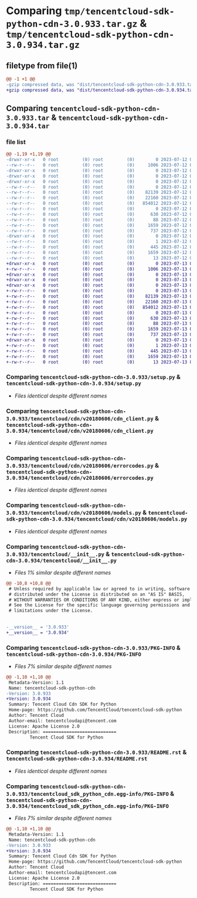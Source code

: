 # Comparing `tmp/tencentcloud-sdk-python-cdn-3.0.933.tar.gz` & `tmp/tencentcloud-sdk-python-cdn-3.0.934.tar.gz`

## filetype from file(1)

```diff
@@ -1 +1 @@
-gzip compressed data, was "dist/tencentcloud-sdk-python-cdn-3.0.933.tar", last modified: Wed Jul 12 00:21:50 2023, max compression
+gzip compressed data, was "dist/tencentcloud-sdk-python-cdn-3.0.934.tar", last modified: Thu Jul 13 00:17:27 2023, max compression
```

## Comparing `tencentcloud-sdk-python-cdn-3.0.933.tar` & `tencentcloud-sdk-python-cdn-3.0.934.tar`

### file list

```diff
@@ -1,19 +1,19 @@
-drwxr-xr-x   0 root         (0) root         (0)        0 2023-07-12 00:21:50.000000 tencentcloud-sdk-python-cdn-3.0.933/
--rw-r--r--   0 root         (0) root         (0)     1006 2023-07-12 00:21:50.000000 tencentcloud-sdk-python-cdn-3.0.933/setup.py
-drwxr-xr-x   0 root         (0) root         (0)        0 2023-07-12 00:21:50.000000 tencentcloud-sdk-python-cdn-3.0.933/tencentcloud/
-drwxr-xr-x   0 root         (0) root         (0)        0 2023-07-12 00:21:50.000000 tencentcloud-sdk-python-cdn-3.0.933/tencentcloud/cdn/
-drwxr-xr-x   0 root         (0) root         (0)        0 2023-07-12 00:21:50.000000 tencentcloud-sdk-python-cdn-3.0.933/tencentcloud/cdn/v20180606/
--rw-r--r--   0 root         (0) root         (0)        0 2023-07-12 00:21:50.000000 tencentcloud-sdk-python-cdn-3.0.933/tencentcloud/cdn/v20180606/__init__.py
--rw-r--r--   0 root         (0) root         (0)    82139 2023-07-12 00:21:50.000000 tencentcloud-sdk-python-cdn-3.0.933/tencentcloud/cdn/v20180606/cdn_client.py
--rw-r--r--   0 root         (0) root         (0)    22160 2023-07-12 00:21:50.000000 tencentcloud-sdk-python-cdn-3.0.933/tencentcloud/cdn/v20180606/errorcodes.py
--rw-r--r--   0 root         (0) root         (0)   854012 2023-07-12 00:21:50.000000 tencentcloud-sdk-python-cdn-3.0.933/tencentcloud/cdn/v20180606/models.py
--rw-r--r--   0 root         (0) root         (0)        0 2023-07-12 00:21:50.000000 tencentcloud-sdk-python-cdn-3.0.933/tencentcloud/cdn/__init__.py
--rw-r--r--   0 root         (0) root         (0)      630 2023-07-12 00:21:50.000000 tencentcloud-sdk-python-cdn-3.0.933/tencentcloud/__init__.py
--rw-r--r--   0 root         (0) root         (0)       88 2023-07-12 00:21:50.000000 tencentcloud-sdk-python-cdn-3.0.933/setup.cfg
--rw-r--r--   0 root         (0) root         (0)     1659 2023-07-12 00:21:50.000000 tencentcloud-sdk-python-cdn-3.0.933/PKG-INFO
--rw-r--r--   0 root         (0) root         (0)      737 2023-07-12 00:21:50.000000 tencentcloud-sdk-python-cdn-3.0.933/README.rst
-drwxr-xr-x   0 root         (0) root         (0)        0 2023-07-12 00:21:50.000000 tencentcloud-sdk-python-cdn-3.0.933/tencentcloud_sdk_python_cdn.egg-info/
--rw-r--r--   0 root         (0) root         (0)        1 2023-07-12 00:21:50.000000 tencentcloud-sdk-python-cdn-3.0.933/tencentcloud_sdk_python_cdn.egg-info/dependency_links.txt
--rw-r--r--   0 root         (0) root         (0)      445 2023-07-12 00:21:50.000000 tencentcloud-sdk-python-cdn-3.0.933/tencentcloud_sdk_python_cdn.egg-info/SOURCES.txt
--rw-r--r--   0 root         (0) root         (0)     1659 2023-07-12 00:21:50.000000 tencentcloud-sdk-python-cdn-3.0.933/tencentcloud_sdk_python_cdn.egg-info/PKG-INFO
--rw-r--r--   0 root         (0) root         (0)       13 2023-07-12 00:21:50.000000 tencentcloud-sdk-python-cdn-3.0.933/tencentcloud_sdk_python_cdn.egg-info/top_level.txt
+drwxr-xr-x   0 root         (0) root         (0)        0 2023-07-13 00:17:27.000000 tencentcloud-sdk-python-cdn-3.0.934/
+-rw-r--r--   0 root         (0) root         (0)     1006 2023-07-13 00:17:27.000000 tencentcloud-sdk-python-cdn-3.0.934/setup.py
+drwxr-xr-x   0 root         (0) root         (0)        0 2023-07-13 00:17:27.000000 tencentcloud-sdk-python-cdn-3.0.934/tencentcloud/
+drwxr-xr-x   0 root         (0) root         (0)        0 2023-07-13 00:17:27.000000 tencentcloud-sdk-python-cdn-3.0.934/tencentcloud/cdn/
+drwxr-xr-x   0 root         (0) root         (0)        0 2023-07-13 00:17:27.000000 tencentcloud-sdk-python-cdn-3.0.934/tencentcloud/cdn/v20180606/
+-rw-r--r--   0 root         (0) root         (0)        0 2023-07-13 00:17:27.000000 tencentcloud-sdk-python-cdn-3.0.934/tencentcloud/cdn/v20180606/__init__.py
+-rw-r--r--   0 root         (0) root         (0)    82139 2023-07-13 00:17:27.000000 tencentcloud-sdk-python-cdn-3.0.934/tencentcloud/cdn/v20180606/cdn_client.py
+-rw-r--r--   0 root         (0) root         (0)    22160 2023-07-13 00:17:27.000000 tencentcloud-sdk-python-cdn-3.0.934/tencentcloud/cdn/v20180606/errorcodes.py
+-rw-r--r--   0 root         (0) root         (0)   854012 2023-07-13 00:17:27.000000 tencentcloud-sdk-python-cdn-3.0.934/tencentcloud/cdn/v20180606/models.py
+-rw-r--r--   0 root         (0) root         (0)        0 2023-07-13 00:17:27.000000 tencentcloud-sdk-python-cdn-3.0.934/tencentcloud/cdn/__init__.py
+-rw-r--r--   0 root         (0) root         (0)      630 2023-07-13 00:17:27.000000 tencentcloud-sdk-python-cdn-3.0.934/tencentcloud/__init__.py
+-rw-r--r--   0 root         (0) root         (0)       88 2023-07-13 00:17:27.000000 tencentcloud-sdk-python-cdn-3.0.934/setup.cfg
+-rw-r--r--   0 root         (0) root         (0)     1659 2023-07-13 00:17:27.000000 tencentcloud-sdk-python-cdn-3.0.934/PKG-INFO
+-rw-r--r--   0 root         (0) root         (0)      737 2023-07-13 00:17:27.000000 tencentcloud-sdk-python-cdn-3.0.934/README.rst
+drwxr-xr-x   0 root         (0) root         (0)        0 2023-07-13 00:17:27.000000 tencentcloud-sdk-python-cdn-3.0.934/tencentcloud_sdk_python_cdn.egg-info/
+-rw-r--r--   0 root         (0) root         (0)        1 2023-07-13 00:17:27.000000 tencentcloud-sdk-python-cdn-3.0.934/tencentcloud_sdk_python_cdn.egg-info/dependency_links.txt
+-rw-r--r--   0 root         (0) root         (0)      445 2023-07-13 00:17:27.000000 tencentcloud-sdk-python-cdn-3.0.934/tencentcloud_sdk_python_cdn.egg-info/SOURCES.txt
+-rw-r--r--   0 root         (0) root         (0)     1659 2023-07-13 00:17:27.000000 tencentcloud-sdk-python-cdn-3.0.934/tencentcloud_sdk_python_cdn.egg-info/PKG-INFO
+-rw-r--r--   0 root         (0) root         (0)       13 2023-07-13 00:17:27.000000 tencentcloud-sdk-python-cdn-3.0.934/tencentcloud_sdk_python_cdn.egg-info/top_level.txt
```

### Comparing `tencentcloud-sdk-python-cdn-3.0.933/setup.py` & `tencentcloud-sdk-python-cdn-3.0.934/setup.py`

 * *Files identical despite different names*

### Comparing `tencentcloud-sdk-python-cdn-3.0.933/tencentcloud/cdn/v20180606/cdn_client.py` & `tencentcloud-sdk-python-cdn-3.0.934/tencentcloud/cdn/v20180606/cdn_client.py`

 * *Files identical despite different names*

### Comparing `tencentcloud-sdk-python-cdn-3.0.933/tencentcloud/cdn/v20180606/errorcodes.py` & `tencentcloud-sdk-python-cdn-3.0.934/tencentcloud/cdn/v20180606/errorcodes.py`

 * *Files identical despite different names*

### Comparing `tencentcloud-sdk-python-cdn-3.0.933/tencentcloud/cdn/v20180606/models.py` & `tencentcloud-sdk-python-cdn-3.0.934/tencentcloud/cdn/v20180606/models.py`

 * *Files identical despite different names*

### Comparing `tencentcloud-sdk-python-cdn-3.0.933/tencentcloud/__init__.py` & `tencentcloud-sdk-python-cdn-3.0.934/tencentcloud/__init__.py`

 * *Files 1% similar despite different names*

```diff
@@ -10,8 +10,8 @@
 # Unless required by applicable law or agreed to in writing, software
 # distributed under the License is distributed on an "AS IS" BASIS,
 # WITHOUT WARRANTIES OR CONDITIONS OF ANY KIND, either express or implied.
 # See the License for the specific language governing permissions and
 # limitations under the License.
 
 
-__version__ = '3.0.933'
+__version__ = '3.0.934'
```

### Comparing `tencentcloud-sdk-python-cdn-3.0.933/PKG-INFO` & `tencentcloud-sdk-python-cdn-3.0.934/PKG-INFO`

 * *Files 7% similar despite different names*

```diff
@@ -1,10 +1,10 @@
 Metadata-Version: 1.1
 Name: tencentcloud-sdk-python-cdn
-Version: 3.0.933
+Version: 3.0.934
 Summary: Tencent Cloud Cdn SDK for Python
 Home-page: https://github.com/TencentCloud/tencentcloud-sdk-python
 Author: Tencent Cloud
 Author-email: tencentcloudapi@tencent.com
 License: Apache License 2.0
 Description: ============================
         Tencent Cloud SDK for Python
```

### Comparing `tencentcloud-sdk-python-cdn-3.0.933/README.rst` & `tencentcloud-sdk-python-cdn-3.0.934/README.rst`

 * *Files identical despite different names*

### Comparing `tencentcloud-sdk-python-cdn-3.0.933/tencentcloud_sdk_python_cdn.egg-info/PKG-INFO` & `tencentcloud-sdk-python-cdn-3.0.934/tencentcloud_sdk_python_cdn.egg-info/PKG-INFO`

 * *Files 7% similar despite different names*

```diff
@@ -1,10 +1,10 @@
 Metadata-Version: 1.1
 Name: tencentcloud-sdk-python-cdn
-Version: 3.0.933
+Version: 3.0.934
 Summary: Tencent Cloud Cdn SDK for Python
 Home-page: https://github.com/TencentCloud/tencentcloud-sdk-python
 Author: Tencent Cloud
 Author-email: tencentcloudapi@tencent.com
 License: Apache License 2.0
 Description: ============================
         Tencent Cloud SDK for Python
```

